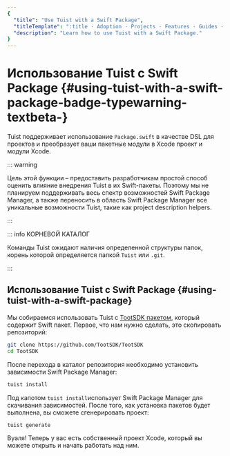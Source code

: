 ```yaml
---
{
  "title": "Use Tuist with a Swift Package",
  "titleTemplate": ":title · Adoption · Projects · Features · Guides · Tuist",
  "description": "Learn how to use Tuist with a Swift Package."
}
---
```

# Использование Tuist с Swift Package <Badge type="warning" text="beta" /> {#using-tuist-with-a-swift-package-badge-typewarning-textbeta-}

Tuist поддерживает использование `Package.swift` в качестве DSL для проектов и
преобразует ваши пакетные модули в Xcode проект и модули Xcode.

::: warning
<!-- -->
Цель этой функции – предоставить разработчикам простой способ оценить влияние
внедрения Tuist в их Swift-пакеты. Поэтому мы не планируем поддерживать весь
спектр возможностей Swift Package Manager, а также переносить в область Swift
Package Manager все уникальные возможности Tuist, такие как
<LocalizedLink href="/guides/features/projects/code-sharing">project description
helpers</LocalizedLink>.
<!-- -->
:::

::: info КОРНЕВОЙ КАТАЛОГ
<!-- -->
Команды Tuist ожидают наличия определенной
<LocalizedLink href="/guides/features/projects/directory-structure#standard-tuist-projects">структуры
папок</LocalizedLink>, корень которой определяется папкой `Tuist` или `.git`.
<!-- -->
:::

## Использование Tuist с Swift Package {#using-tuist-with-a-swift-package}

Мы собираемся использовать Tuist с [TootSDK
пакетом](https://github.com/TootSDK/TootSDK), который содержит Swift пакет.
Первое, что нам нужно сделать, это скопировать репозиторий:

```bash
git clone https://github.com/TootSDK/TootSDK
cd TootSDK
```

После перехода в каталог репозитория необходимо установить зависимости Swift
Package Manager:

```bash
tuist install
```

Под капотом `tuist install`использует Swift Package Manager для скачивания
зависимостей. После того, как установка пакетов будет выполнена, вы сможете
сгенерировать проект:

```bash
tuist generate
```

Вуаля! Теперь у вас есть собственный проект Xcode, который вы можете открыть и
начать работать над ним.
